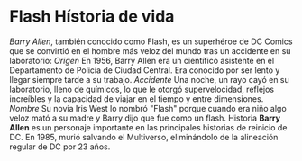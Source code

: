 # Flash Hístoria de vida 
*Barry Allen*, también conocido como Flash, es un superhéroe de DC Comics que se convirtió en el hombre más veloz del mundo 
tras un accidente en su laboratorio: 
_Origen_
En 1956, Barry Allen era un científico asistente en el Departamento de Policía de Ciudad Central. 
Era conocido por ser lento y llegar siempre tarde a su trabajo. 
_Accidente_
Una noche, un rayo cayó en su laboratorio, lleno de químicos, lo que le otorgó supervelocidad, 
reflejos increíbles y la capacidad de viajar en el tiempo y entre dimensiones. 
_Nombre_
Su novia Iris West lo nombró "Flash" porque cuando era niño algo veloz mató a su madre y Barry dijo que fue como un flash. 
Historia
**Barry Allen** es un personaje importante en las principales historias de reinicio de DC. En 1985, murió salvando el Multiverso, 
eliminándolo de la alineación regular de DC por 23 años. 
